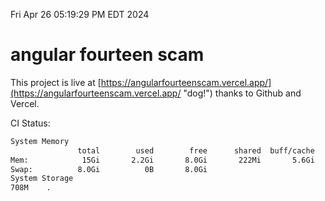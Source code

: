 Fri Apr 26 05:19:29 PM EDT 2024

# angular fourteen scam


This project is live at [https://angularfourteenscam.vercel.app/](https://angularfourteenscam.vercel.app/ "dog!") thanks to Github and Vercel.

CI Status: 

```bash
System Memory
               total        used        free      shared  buff/cache   available
Mem:            15Gi       2.2Gi       8.0Gi       222Mi       5.6Gi        13Gi
Swap:          8.0Gi          0B       8.0Gi
System Storage
708M	.
```
```bash
